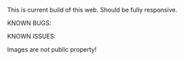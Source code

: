 This is current build of this web. 
Should be fully responsive.

KNOWN BUGS:

KNOWN ISSUES:

Images are not public property!
